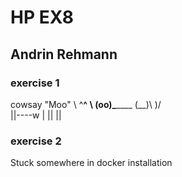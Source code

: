# HP EX8

## Andrin Rehmann

### exercise 1

cowsay "Moo"
        \   ^__^
         \  (oo)\_______
            (__)\       )\/\
                ||----w |
                ||     ||
### exercise 2

Stuck somewhere in docker installation

